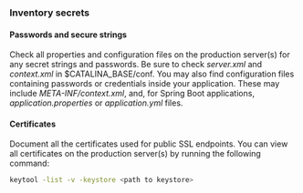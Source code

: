 ### Inventory secrets

#### Passwords and secure strings

Check all properties and configuration files on the production server(s) for any secret strings and passwords. Be sure to check *server.xml* and *context.xml* in $CATALINA_BASE/conf. You may also find configuration files containing passwords or credentials inside your application. These may include *META-INF/context.xml*, and, for Spring Boot applications, *application.properties* or *application.yml* files.

#### Certificates

Document all the certificates used for public SSL endpoints. You can view all certificates on the production server(s) by running the following command:

```bash
keytool -list -v -keystore <path to keystore>
```

